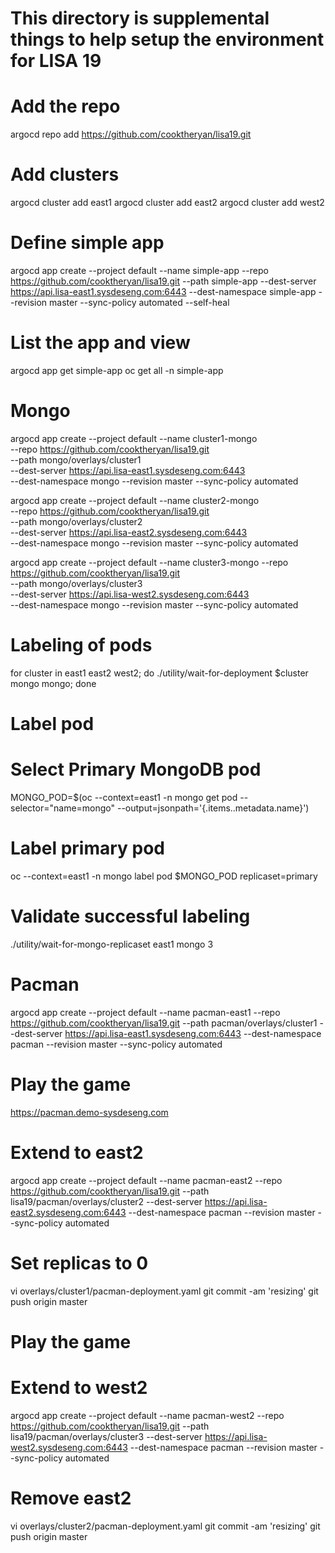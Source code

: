 # This directory is supplemental things to help setup the environment for LISA 19

# Add the repo
argocd repo add https://github.com/cooktheryan/lisa19.git

# Add clusters
argocd cluster add east1
argocd cluster add east2
argocd cluster add west2

# Define simple app
argocd app create --project default --name simple-app --repo https://github.com/cooktheryan/lisa19.git --path simple-app --dest-server https://api.lisa-east1.sysdeseng.com:6443 --dest-namespace simple-app  --revision master --sync-policy automated --self-heal

# List the app and view
argocd app get simple-app
oc get all -n simple-app

# Mongo
argocd app create --project default --name cluster1-mongo \
  --repo https://github.com/cooktheryan/lisa19.git \
  --path mongo/overlays/cluster1 \
  --dest-server https://api.lisa-east1.sysdeseng.com:6443 \
  --dest-namespace mongo --revision master --sync-policy automated

argocd app create --project default --name cluster2-mongo \
  --repo https://github.com/cooktheryan/lisa19.git \
  --path mongo/overlays/cluster2 \
  --dest-server https://api.lisa-east2.sysdeseng.com:6443 \
  --dest-namespace mongo --revision master --sync-policy automated

argocd app create --project default --name cluster3-mongo  --repo https://github.com/cooktheryan/lisa19.git \
  --path mongo/overlays/cluster3 \
  --dest-server https://api.lisa-west2.sysdeseng.com:6443 \
  --dest-namespace mongo --revision master --sync-policy automated


# Labeling of pods
for cluster in east1 east2 west2; do ./utility/wait-for-deployment $cluster mongo mongo; done

# Label pod
# Select Primary MongoDB pod
MONGO_POD=$(oc --context=east1 -n mongo get pod --selector="name=mongo" --output=jsonpath='{.items..metadata.name}')

# Label primary pod
oc --context=east1 -n mongo label pod $MONGO_POD replicaset=primary

# Validate successful labeling
./utility/wait-for-mongo-replicaset east1 mongo 3

# Pacman
argocd app create --project default --name pacman-east1 --repo https://github.com/cooktheryan/lisa19.git --path pacman/overlays/cluster1 --dest-server https://api.lisa-east1.sysdeseng.com:6443 --dest-namespace pacman  --revision master --sync-policy automated

# Play the game
https://pacman.demo-sysdeseng.com

# Extend to east2 
argocd app create --project default --name pacman-east2 --repo https://github.com/cooktheryan/lisa19.git --path lisa19/pacman/overlays/cluster2 --dest-server https://api.lisa-east2.sysdeseng.com:6443 --dest-namespace pacman  --revision master --sync-policy automated

# Set replicas to 0
vi overlays/cluster1/pacman-deployment.yaml
git commit -am 'resizing'
git push origin master

# Play the game

# Extend to west2
argocd app create --project default --name pacman-west2 --repo https://github.com/cooktheryan/lisa19.git --path lisa19/pacman/overlays/cluster3 --dest-server https://api.lisa-west2.sysdeseng.com:6443 --dest-namespace pacman  --revision master --sync-policy automated

# Remove east2 
vi overlays/cluster2/pacman-deployment.yaml
git commit -am 'resizing'
git push origin master

